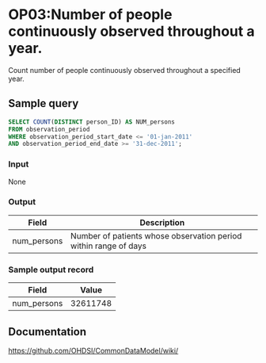 # OP03:Number of people continuously observed throughout a year.

Count number of people continuously observed throughout a specified year.

## Sample query
```sql
SELECT COUNT(DISTINCT person_ID) AS NUM_persons
FROM observation_period
WHERE observation_period_start_date <= '01-jan-2011'
AND observation_period_end_date >= '31-dec-2011';
```

### Input

None

### Output

|  Field |  Description |
| --- | --- |
| num_persons |  Number of patients whose observation period within range of days |

### Sample output record

|  Field |  Value |
| --- | --- |
| num_persons |  32611748 |



## Documentation
https://github.com/OHDSI/CommonDataModel/wiki/
